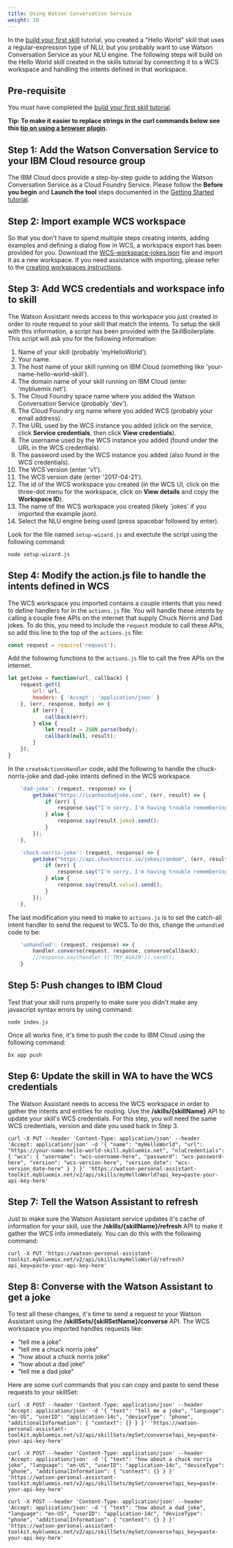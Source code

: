 ```yaml
---
title: Using Watson Conversation Service
weight: 10
---
```


In the [build your first skill]({{site.baseurl}}/skill/build-skill) tutorial, you created a "Hello World" skill that uses a regular-expression type of NLU, but you probably want to use Watson Conversation Service as your NLU engine. The following steps will build on the Hello World skill created in the skills tutorial by connecting it to a WCS workspace and handling the intents defined in that workspace.

## Pre-requisite

You must have completed the [build your first skill tutorial]({{site.baseurl}}/skill/build-skill).

**Tip: To make it easier to replace strings in the curl commands below see this [tip on using a browser plugin]({{site.baseurl}}/get-help/troubleshooting/#tip-use-regex-browser-plugin-to-add-your-api-key-to-docs).**

## Step 1: Add the Watson Conversation Service to your IBM Cloud resource group

The IBM Cloud docs provide a step-by-step guide to adding the Watson Conversation Service as a Cloud Foundry Service.  Please follow the **Before you begin** and **Launch the tool** steps documented in the  [Getting Started tutorial](https://console.bluemix.net/docs/services/conversation/getting-started.html).

## Step 2: Import example WCS workspace

So that you don't have to spend multiple steps creating intents, adding examples and defining a dialog flow in WCS, a workspace export has been provided for you.  Download the [WCS-workspace-jokes.json]({{site.baseurl}}/further-topics/WCS-workspace-jokes.json) file and import it as a new workspace.  If you need assistance with importing, please refer to the [creating workspaces instructions](https://console.bluemix.net/docs/services/conversation/configure-workspace.html#creating-workspaces).

## Step 3: Add WCS credentials and workspace info to skill

The Watson Assistant needs access to this workspace you just created in order to route request to your skill that match the intents.  To setup the skill with this information, a script has been provided with the SkillBoilerplate.  This script will ask you for the following information:

1. Name of your skill (probably 'myHelloWorld').
2. Your name.
3. The host name of your skill running on IBM Cloud (something like 'your-name-hello-world-skill').
4. The domain name of your skill running on IBM Cloud (enter 'mybluemix.net').
5. The Cloud Foundry space name where you added the Watson Conversation Service (probably 'dev').
6. The Cloud Foundry org name where you added WCS (probably your email address).
7. The URL used by the WCS instance you added (click on the service, click **Service credentials**, then click **View credentials**).
8. The username used by the WCS instance you added (found under the URL in the WCS credentials).
9. The password used by the WCS instance you added (also found in the WCS credentials).
10. The WCS version (enter 'v1').
11. The WCS version date (enter '2017-04-21').
12. The id of the WCS workspace you created (in the WCS UI, click on the three-dot menu for the workspace, click on **View details** and copy the **Workspace ID**).
13. The name of the WCS workspace you created (likely 'jokes' if you imported the example json).
14. Select the NLU engine being used (press spacebar followed by enter).

Look for the file named `setup-wizard.js` and exectute the script using the following command:

`node setup-wizard.js`

## Step 4: Modify the action.js file to handle the intents defined in WCS

The WCS workspace you imported contains a couple intents that you need to define handlers for in the `actions.js` file.  You will handle these intents by calling a couple free APIs on the internet that supply Chuck Norris and Dad jokes.  To do this, you need to include the `request` module to call these APIs, so add this line to the top of the `actions.js` file:

```javascript
const request = require('request');
```

Add the following functions to the `actions.js` file to call the free APIs on the internet.

```javascript
let getJoke = function(url, callback) {
    request.get({
        url: url,
        headers: { 'Accept': 'application/json' }
    }, (err, response, body) => {
        if (err) {
            callback(err);
        } else {
            let result = JSON.parse(body);
            callback(null, result);
        }
    });
}
```

In the `createActionsHandler` code, add the following to handle the chuck-norris-joke and dad-joke intents defined in the WCS workspace.

```javascript
    'dad-joke': (request, response) => {
        getJoke("https://icanhazdadjoke.com", (err, result) => {
            if (err) {
                response.say("I'm sorry, I'm having trouble remembering a joke, give me second and ask again.").send();
            } else {
                response.say(result.joke).send();
            }
        });
    },

    'chuck-norris-joke': (request, response) => {
        getJoke("https://api.chucknorris.io/jokes/random", (err, result) => {
            if (err) {
                response.say("I'm sorry, I'm having trouble remembering a joke, give me second and ask again.").send();
            } else {
                response.say(result.value).send();
            }
        });
    },
```

The last modification you need to make to `actions.js` is to set the catch-all intent handler to send the request to WCS.  To do this, change the `unhandled` code to be:

```javascript
    'unhandled': (request, response) => {
        handler.converse(request, response, converseCallback);
        //response.say(handler.t('TRY_AGAIN')).send();
    }
```

## Step 5: Push changes to IBM Cloud

Test that your skill runs properly to make sure you didn't make any javascript syntax errors by using command:

`node index.js`

Once all works fine, it's time to push the code to IBM Cloud using the following command:

`bx app push`

## Step 6: Update the skill in WA to have the WCS credentials

The Watson Assistant needs to access the WCS workspace in order to gather the intents and entities for routing.  Use the **/skills/{skillName}** API to update your skill's WCS credentials. For this step, you will need the same WCS credentials, version and date you used back in Step 3.

`curl -X PUT --header 'Content-Type: application/json' --header 'Accept: application/json' -d '{
  "name": "myHelloWorld",
  "url": "https://your-name-hello-world-skill.mybluemix.net",
  "nluCredentials": {
    "wcs": {
      "username": "wcs-username-here",
      "password": "wcs-password-here",
      "version": "wcs-version-here",
      "version_date": "wcs-version_date-here"
    }
  }
}' 'https://watson-personal-assistant-toolkit.mybluemix.net/v2/api/skills/myHelloWorld?api_key=paste-your-api-key-here'`

## Step 7: Tell the Watson Assistant to refresh

Just to make sure the Watson Assistant service updates it's cache of information for your skill, use the **/skills/{skillName}/refresh** API to make it gather the WCS info immediately.  You can do this with the following command:

`curl -X PUT 'https://watson-personal-assistant-toolkit.mybluemix.net/v2/api/skills/myHelloWorld/refresh?api_key=paste-your-api-key-here'`


## Step 8: Converse with the Watson Assistant to get a joke

To test all these changes, it's time to send a request to your Watson Assistant using the **/skillSets/{skillSetName}/converse** API.  The WCS workspace you imported handles requests like:

* "tell me a joke"
* "tell me a chuck norris joke"
* "how about a chuck norris joke"
* "how about a dad joke"
* "tell me a dad joke"

Here are some curl commands that you can copy and paste to send these requests to your skillSet:

`curl -X POST --header 'Content-Type: application/json' --header 'Accept: application/json' -d '{
  "text": "tell me a joke",
  "language": "en-US",
  "userID": "application-14c",
  "deviceType": "phone",
  "additionalInformation": {
    "context": {}
  }
}' 'https://watson-personal-assistant-toolkit.mybluemix.net/v2/api/skillSets/mySet/converse?api_key=paste-your-api-key-here'`

`curl -X POST --header 'Content-Type: application/json' --header 'Accept: application/json' -d '{
  "text": "how about a chuck norris joke",
  "language": "en-US",
  "userID": "application-14c",
  "deviceType": "phone",
  "additionalInformation": {
    "context": {}
  }
}' 'https://watson-personal-assistant-toolkit.mybluemix.net/v2/api/skillSets/mySet/converse?api_key=paste-your-api-key-here'`

`curl -X POST --header 'Content-Type: application/json' --header 'Accept: application/json' -d '{
  "text": "how about a dad joke",
  "language": "en-US",
  "userID": "application-14c",
  "deviceType": "phone",
  "additionalInformation": {
    "context": {}
  }
}' 'https://watson-personal-assistant-toolkit.mybluemix.net/v2/api/skillSets/mySet/converse?api_key=paste-your-api-key-here'`
